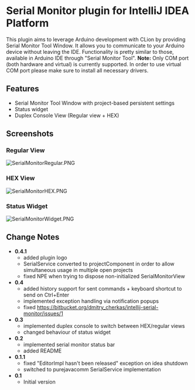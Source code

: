 # Serial Monitor plugin for IntelliJ IDEA Platform #
This plugin aims to leverage Arduino development with CLion by providing Serial Monitor Tool Window. It allows you to communicate to your Arduino device without leaving the IDE. Functionality is pretty similar to those, available in Arduino IDE through "Serial Monitor Tool".
**Note:** Only COM port (both hardware and virtual) is currently supported. In order to use virtual COM port please make sure to install all necessary drivers.

## Features ##
- Serial Monitor Tool Window with project-based persistent settings
- Status widget
- Duplex Console View (Regular view + HEX)

## Screenshots ##

### Regular View ###
![SerialMonitorRegular.PNG](https://bitbucket.org/repo/GdXK46/images/1110632912-SerialMonitorRegular.PNG)

### HEX View ###
![SerialMonitorHEX.PNG](https://bitbucket.org/repo/GdXK46/images/3293739962-SerialMonitorHEX.PNG)

### Status Widget ###
![SerialMonitorWidget.PNG](https://bitbucket.org/repo/GdXK46/images/1180778625-SerialMonitorWidget.PNG)

## Change Notes ##
- **0.4.1**
    - added plugin logo
    - SerialService converted to projectComponent in order to allow simultaneous usage in multiple open projects
    - fixed NPE when trying to dispose non-initialized SerialMonitorView
- **0.4**
    - added history support for sent commands + keyboard shortcut to send on Ctrl+Enter
    - implemented exception handling via notification popups
    - fixed https://bitbucket.org/dmitry_cherkas/intellij-serial-monitor/issues/1
- **0.3**
    - implemented duplex console to switch between HEX/regular views
    - changed behaviour of status widget
- **0.2**
    - implemented serial monitor status bar
    - added README
- **0.1.1**
    - fixed "EditorImpl hasn't been released" exception on idea shutdown
    - switched to purejavacomm SerialService implementation
- **0.1**
    - Initial version
